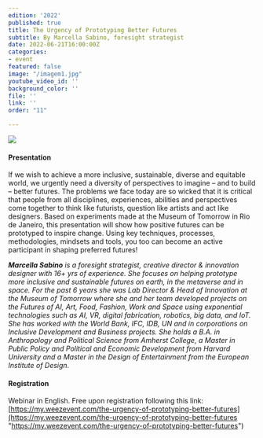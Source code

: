 ```yaml
---
edition: '2022'
published: true
title: The Urgency of Prototyping Better Futures
subtitle: By Marcella Sabino, foresight strategist
date: 2022-06-21T16:00:00Z
categories:
- event
featured: false
image: "/imagem1.jpg"
youtube_video_id: ''
background_color: ''
file: ''
link: ''
order: "11"

---
```

![](/image-annonce-webinaire21062022en.png)

#### Presentation

If we wish to achieve a more inclusive, sustainable, diverse and equitable world, we urgently need a diversity of perspectives to imagine – and to build – better futures. The problems we face today are so wicked that it is critical that people from all disciplines, experiences, abilities and perspectives come together to think like futurists, question like artists and act like designers. Based on experiments made at the Museum of Tomorrow in Rio de Janeiro, this presentation will show how positive futures can be prototyped to inspire change. Using key techniques, processes, methodologies, mindsets and tools, you too can become an active participant in shaping preferred futures!

**_Marcella Sabino_** _is a foresight strategist, creative director & innovation designer with 16+ yrs of experience. She focuses on helping prototype more inclusive and sustainable futures on earth, in the metaverse and in space. For the past 6 years she was Lab Director & Head of Innovation at the Museum of Tomorrow where she and her team developed projects on the Futures of AI, Art, Food, Fashion, Work and Space using exponential technologies such as AI, VR, digital fabrication, robotics, big data, and IoT. She has worked with the World Bank, IFC, IDB, UN and in corporations on Inclusive Development and Business projects. She holds a B.A. in Anthropology and Political Science from Amherst College, a Master in Public Policy and Political and Economic Development from Harvard University and a Master in the Design of Entertainment from the European Institute of Design_.

#### Registration

Webinar in English. Free upon registration following this link: [https://my.weezevent.com/the-urgency-of-prototyping-better-futures](https://my.weezevent.com/the-urgency-of-prototyping-better-futures "https://my.weezevent.com/the-urgency-of-prototyping-better-futures")